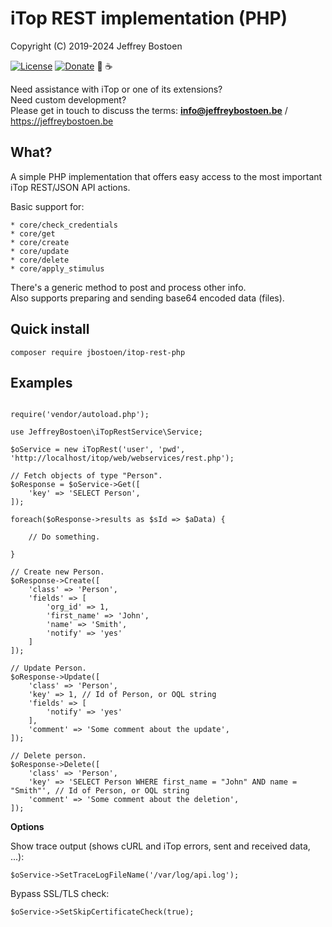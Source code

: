 # iTop REST implementation (PHP)

Copyright (C) 2019-2024 Jeffrey Bostoen

[![License](https://img.shields.io/github/license/jbostoen/iTop-custom-extensions)](https://github.com/jbostoen/iTop-custom-extensions/blob/master/license.md)
[![Donate](https://img.shields.io/badge/Donate-PayPal-green.svg)](https://www.paypal.me/jbostoen)
🍻 ☕

Need assistance with iTop or one of its extensions?  
Need custom development?  
Please get in touch to discuss the terms: **info@jeffreybostoen.be** / https://jeffreybostoen.be

## What?

A simple PHP implementation that offers easy access to the most important iTop REST/JSON API actions.

Basic support for:

```
* core/check_credentials
* core/get
* core/create
* core/update
* core/delete
* core/apply_stimulus
```

There's a generic method to post and process other info.  
Also supports preparing and sending base64 encoded data (files).


## Quick install

`composer require jbostoen/itop-rest-php`


## Examples

```

require('vendor/autoload.php');

use JeffreyBostoen\iTopRestService\Service;

$oService = new iTopRest('user', 'pwd', 'http://localhost/itop/web/webservices/rest.php');

// Fetch objects of type "Person".
$oResponse = $oService->Get([
	'key' => 'SELECT Person',
]);

foreach($oResponse->results as $sId => $aData) {
	
	// Do something.

}

// Create new Person.
$oResponse->Create([
	'class' => 'Person',
	'fields' => [
		'org_id' => 1,
		'first_name' => 'John',
		'name' => 'Smith',
		'notify' => 'yes'
	]
]);

// Update Person.
$oResponse->Update([
	'class' => 'Person',
	'key' => 1, // Id of Person, or OQL string
	'fields' => [
		'notify' => 'yes'
	],
	'comment' => 'Some comment about the update',
]);

// Delete person.
$oResponse->Delete([
	'class' => 'Person',
	'key' => 'SELECT Person WHERE first_name = "John" AND name = "Smith"', // Id of Person, or OQL string
	'comment' => 'Some comment about the deletion',
]);

```

**Options**

Show trace output (shows cURL and iTop errors, sent and received data, ...):

```
$oService->SetTraceLogFileName('/var/log/api.log');
```

Bypass SSL/TLS check:
```
$oService->SetSkipCertificateCheck(true);
```

